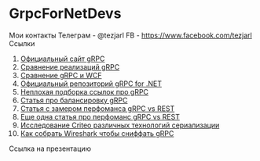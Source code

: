 # GrpcForNetDevs
Мои контакты
Телеграм - @tezjarl
FB - https://www.facebook.com/tezjarl
Ссылки
1. [Официальный сайт gRPC](https://grpc.io/)
2. [Сравнение реализаций gRPC](https://performance-dot-grpc-testing.appspot.com/explore?dashboard=5636470266134528)
3. [Сравнение gRPC и WCF](https://visualrecode.com/blog/wcf-vs-grpc-round-2)
4. [Официальный репозиторий gRPC for .NET](https://github.com/grpc/grpc-dotnet)
5. [Неплохая подборка ссылок про gRPC](https://github.com/grpc-ecosystem/awesome-grpc)
6. [Статья про балансировку gRPC](https://kubernetes.io/blog/2018/11/07/grpc-load-balancing-on-kubernetes-without-tears/)
7. [Статья с замером перфоманса gRPC vs REST](https://dev.to/thangchung/performance-benchmark-grpc-vs-rest-in-net-core-3-preview-8-45ak)
8. [Еще одна статья про перфоманс gRPC vs REST](https://medium.com/@EmperorRXF/evaluating-performance-of-rest-vs-grpc-1b8bdf0b22da)
9. [Исследование Criteo различных технологий сериализации](https://labs.criteo.com/2017/05/serialization/)
10. [Как собрать Wireshark чтобы сниффать gRPC](https://github.com/grpc/grpc/issues/13586)

Ссылка на презентацию

